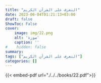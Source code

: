 ```yaml
---
title: "التعرف على القرآن الكريم"
date: 2023-06-04T01:21:13+03:00
draft: false
ShowToc: False
cover:
    image: img/22.png
    alt: 'صورة'
    caption: ''
#    hidden: false
summary: 
tags: ["التعرف على القرآن الكريم"]
categories: []
---
```

{{< embed-pdf url="./../../books/22.pdf">}} 


